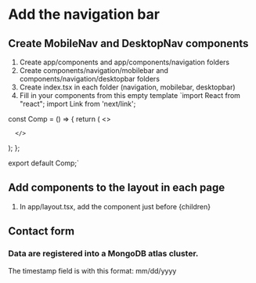 # Add the navigation bar
## Create MobileNav and DesktopNav components
1. Create app/components and app/components/navigation folders
2. Create components/navigation/mobilebar and components/navigation/desktopbar folders
3. Create index.tsx in each folder (navigation, mobilebar, desktopbar)
4. Fill in your components from this empty template
`import React from "react";
import Link from 'next/link';

const Comp = () => {
  return (
      <>
        
      </>
  );
};

export default Comp;`

## Add components to the layout in each page
1. In app/layout.tsx, add the <Navigation /> component just before {children}

## Contact form
### Data are registered into a MongoDB atlas cluster.
The timestamp field is with this format: mm/dd/yyyy